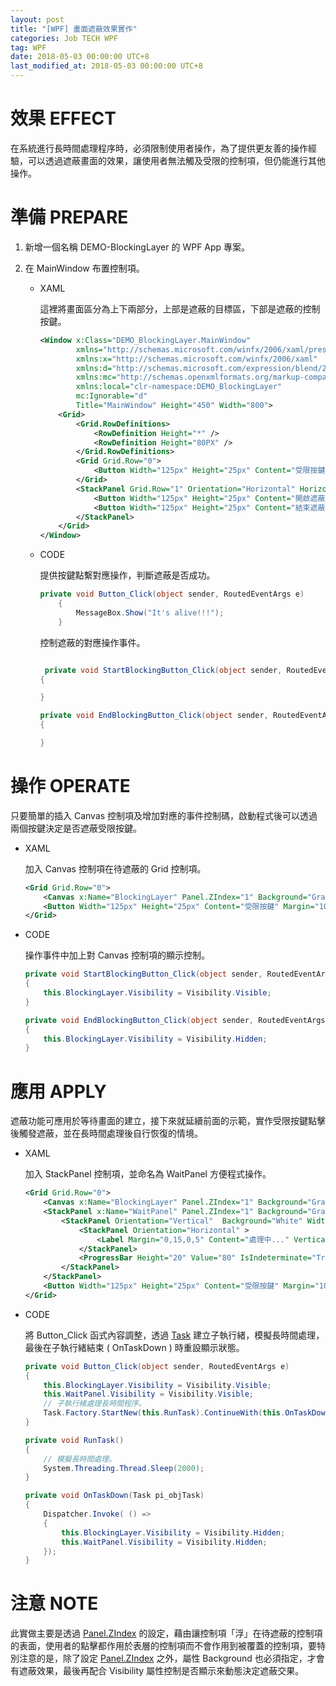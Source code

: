 ```yaml
---
layout: post
title: "[WPF] 畫面遮蔽效果實作"
categories: Job TECH WPF
tag: WPF
date: 2018-05-03 00:00:00 UTC+8
last_modified_at: 2018-05-03 00:00:00 UTC+8 
---
```


# 效果 EFFECT

在系統進行長時間處理程序時，必須限制使用者操作，為了提供更友善的操作經驗，可以透過遮蔽畫面的效果，讓使用者無法觸及受限的控制項，但仍能進行其他操作。

# 準備 PREPARE

1. 新增一個名稱 DEMO-BlockingLayer 的 WPF App 專案。

2. 在 MainWindow 布置控制項。

    * XAML

        這裡將畫面區分為上下兩部分，上部是遮蔽的目標區，下部是遮蔽的控制按鍵。

        ``` XML
        <Window x:Class="DEMO_BlockingLayer.MainWindow"
                xmlns="http://schemas.microsoft.com/winfx/2006/xaml/presentation"
                xmlns:x="http://schemas.microsoft.com/winfx/2006/xaml"
                xmlns:d="http://schemas.microsoft.com/expression/blend/2008"
                xmlns:mc="http://schemas.openxmlformats.org/markup-compatibility/2006"
                xmlns:local="clr-namespace:DEMO_BlockingLayer"
                mc:Ignorable="d"
                Title="MainWindow" Height="450" Width="800">
            <Grid>
                <Grid.RowDefinitions>
                    <RowDefinition Height="*" />
                    <RowDefinition Height="80PX" />
                </Grid.RowDefinitions>
                <Grid Grid.Row="0">                    
                    <Button Width="125px" Height="25px" Content="受限按鍵" Margin="10" Click="Button_Click" />
                </Grid>
                <StackPanel Grid.Row="1" Orientation="Horizontal" HorizontalAlignment="Center">
                    <Button Width="125px" Height="25px" Content="開啟遮蔽" Margin="10" Click="StartBlockingButton_Click" />
                    <Button Width="125px" Height="25px" Content="結束遮蔽" Margin="10" Click="EndBlockingButton_Click" />
                </StackPanel>
            </Grid>
        </Window>
        ```

    * CODE

        提供按鍵點繫對應操作，判斷遮蔽是否成功。

        ```csharp
        private void Button_Click(object sender, RoutedEventArgs e)
            {
                MessageBox.Show("It's alive!!!");
            }
        ```

        控制遮蔽的對應操作事件。

        ```csharp

         private void StartBlockingButton_Click(object sender, RoutedEventArgs e)
        {

        }

        private void EndBlockingButton_Click(object sender, RoutedEventArgs e)
        {

        }

        ```

# 操作 OPERATE

只要簡單的插入 Canvas 控制項及增加對應的事件控制碼，啟動程式後可以透過兩個按鍵決定是否遮蔽受限按鍵。

* XAML

    加入 Canvas 控制項在待遮蔽的 Grid 控制項。

    ```xml
    <Grid Grid.Row="0">
        <Canvas x:Name="BlockingLayer" Panel.ZIndex="1" Background="Gray" Visibility="Hidden" Opacity="0.25"   />
        <Button Width="125px" Height="25px" Content="受限按鍵" Margin="10" Click="Button_Click" />
    </Grid>
    ```

* CODE

    操作事件中加上對 Canvas 控制項的顯示控制。

    ```csharp
    private void StartBlockingButton_Click(object sender, RoutedEventArgs e)
    {
        this.BlockingLayer.Visibility = Visibility.Visible;
    }

    private void EndBlockingButton_Click(object sender, RoutedEventArgs e)
    {
        this.BlockingLayer.Visibility = Visibility.Hidden;
    }
    ```

# 應用 APPLY

遮蔽功能可應用於等待畫面的建立，接下來就延續前面的示範，實作受限按鍵點擊後觸發遮蔽，並在長時間處理後自行恢復的情境。

* XAML

    加入 StackPanel 控制項，並命名為 WaitPanel 方便程式操作。

    ```xml
    <Grid Grid.Row="0">
        <Canvas x:Name="BlockingLayer" Panel.ZIndex="1" Background="Gray" Visibility="Hidden" Opacity="0.75" />
        <StackPanel x:Name="WaitPanel" Panel.ZIndex="1" Background="Gray" Visibility="Hidden" HorizontalAlignment="Center" VerticalAlignment="Center">
            <StackPanel Orientation="Vertical"  Background="White" Width="300px">
                <StackPanel Orientation="Horizontal" >
                    <Label Margin="0,15,0,5" Content="處理中..." VerticalAlignment="Center" Height="36px" />
                </StackPanel>
                <ProgressBar Height="20" Value="80" IsIndeterminate="True"/>
            </StackPanel>
        </StackPanel>
        <Button Width="125px" Height="25px" Content="受限按鍵" Margin="10" Click="Button_Click" />
    </Grid>
    ```

* CODE

    將 Button_Click 函式內容調整，透過 [Task][Task] 建立子執行緒，模擬長時間處理，最後在子執行緒結束 ( OnTaskDown ) 時重設顯示狀態。

    ```csharp
    private void Button_Click(object sender, RoutedEventArgs e)
    {
        this.BlockingLayer.Visibility = Visibility.Visible;
        this.WaitPanel.Visibility = Visibility.Visible;
        // 子執行緒處理長時間程序。
        Task.Factory.StartNew(this.RunTask).ContinueWith(this.OnTaskDown);
    }

    private void RunTask()
    {
        // 模擬長時間處理。
        System.Threading.Thread.Sleep(2000);
    }

    private void OnTaskDown(Task pi_objTask)
    {
        Dispatcher.Invoke( () =>
        {
            this.BlockingLayer.Visibility = Visibility.Hidden;
            this.WaitPanel.Visibility = Visibility.Hidden;
        });
    }
    ```

# 注意 NOTE

此實做主要是透過 [Panel.ZIndex][zindex] 的設定，藉由讓控制項「浮」在待遮蔽的控制項的表面，使用者的點擊都作用於表層的控制項而不會作用到被覆蓋的控制項，要特別注意的是，除了設定 [Panel.ZIndex][zindex] 之外，屬性 Background 也必須指定，才會有遮蔽效果，最後再配合 Visibility 屬性控制是否顯示來動態決定遮蔽交果。



[Task]:https://msdn.microsoft.com/zh-tw/library/system.threading.tasks.task(v=vs.110).aspx "Task 類別"
[zindex]:https://msdn.microsoft.com/zh-tw/library/system.windows.controls.panel.zindex(v=vs.110).aspx "Panel.ZIndex 附加屬性"

